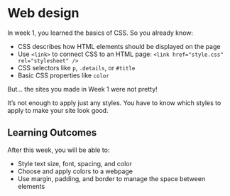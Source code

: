 # Web design

In week 1, you learned the basics of CSS. So you already know:

- CSS describes how HTML elements should be displayed on the page
- Use `<link>` to connect CSS to an HTML page: `<link href="style.css" rel="stylesheet" />`
- CSS selectors like `p`, `.details`, or `#title`
- Basic CSS properties like `color`

But... the sites you made in Week 1 were not pretty!

It’s not enough to apply just any styles. You have to know which styles to apply to make your site look good.

## Learning Outcomes

After this week, you will be able to:

- Style text size, font, spacing, and color
- Choose and apply colors to a webpage
- Use margin, padding, and border to manage the space between elements
<!-- - Have an idea of cool projects you can build using HTML and CSS -->

<!-- 
## Welcome Video

TODO: Welcome video -->
